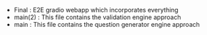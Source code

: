 - Final : E2E gradio webapp which incorporates everything
- main(2) : This file contains the validation engine approach
- main : This file contains the question generator engine approach
